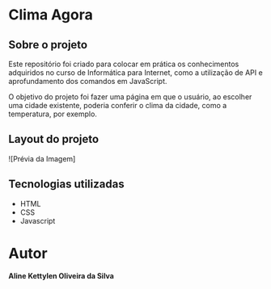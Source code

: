 # Clima Agora
## Sobre o projeto
Este repositório foi criado para colocar em prática os conhecimentos adquiridos no curso de Informática para Internet, como a utilização de API e aprofundamento dos comandos em JavaScript.

O objetivo do projeto foi fazer uma página em que o usuário, ao escolher uma cidade existente, poderia conferir o clima da cidade, como a temperatura, por exemplo.

## Layout do projeto
![Prévia da Imagem]

## Tecnologias utilizadas

* HTML
* CSS 
* Javascript

# Autor
<b>Aline Kettylen Oliveira da Silva</b>
